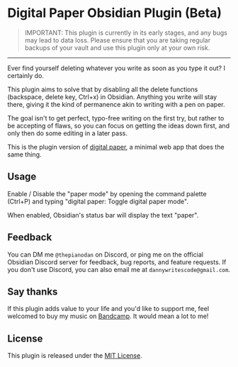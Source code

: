 # Digital Paper Obsidian Plugin (Beta)

> IMPORTANT: This plugin is currently in its early stages, and any bugs may lead to data loss. Please ensure that you are taking regular backups of your vault and use this plugin only at your own risk. 

---

Ever find yourself deleting whatever you write as soon as you type it out? I certainly do.

This plugin aims to solve that by disabling all the delete functions (backspace, delete key, Ctrl+x) in Obsidian. Anything you write will stay there, giving it the kind of permanence akin to writing with a pen on paper.

The goal isn't to get perfect, typo-free writing on the first try, but rather to be accepting of flaws, so you can focus on getting the ideas down first, and only then do some editing in a later pass.

This is the plugin version of [digital paper](https://github.com/danferns/digital-paper), a minimal web app that does the same thing.

## Usage

Enable / Disable the "paper mode" by opening the command palette (Ctrl+P) and typing "digital paper: Toggle digital paper mode". 

When enabled, Obsidian's status bar will display the text "paper". 

## Feedback

You can DM me `@thepianodan` on Discord, or ping me on the official Obsidian Discord server for feedback, bug reports, and feature requests. If you don't use Discord, you can also email me at `dannywritescode@gmail.com`. 

## Say thanks

If this plugin adds value to your life and you'd like to support me, feel welcomed to buy my music on [Bandcamp](https://twinklingkites.bandcamp.com/). It would mean a lot to me!

## License

This plugin is released under the [MIT License](LICENSE.md).
